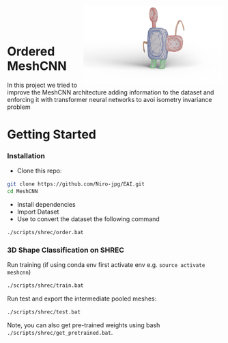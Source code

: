 <img src='docs/imgs/alien.gif' align="right" width=325>
<br><br><br>

# Ordered MeshCNN


In this project we tried to improve the MeshCNN architecture adding information to the dataset and enforcing it with transformer neural networks to avoi isometry invariance problem

# Getting Started

### Installation
- Clone this repo:
```bash
git clone https://github.com/Niro-jpg/EAI.git
cd MeshCNN
```
- Install dependencies
- Import Dataset
- Use to convert the dataset the following command 
```bash
./scripts/shrec/order.bat
```
### 3D Shape Classification on SHREC

Run training (if using conda env first activate env e.g. ```source activate meshcnn```)
```bash
./scripts/shrec/train.bat
```



Run test and export the intermediate pooled meshes:
```bash
./scripts/shrec/test.bat
```


Note, you can also get pre-trained weights using bash ```./scripts/shrec/get_pretrained.bat```. 



